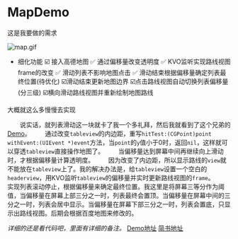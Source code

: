 # MapDemo


这是我要做的需求

![map.gif](https://upload-images.jianshu.io/upload_images/1682698-4bd4d218aeb6a685.gif?imageMogr2/auto-orient/strip)

+ 细化功能
☑️ 接入高德地图
✅ 通过偏移量改变透明度
✅ KVO监听实现路线视图frame的改变
✅ 滑动列表不影响地图点击
✅ 滑动结束根据偏移量确定列表最终位置(待优化)
☑️滑动结束更新地图边界
☑️点击路线视图自动切换列表偏移量(分三级)
☑️横向滑动路线视图并重新绘制地图路线

大概就这么多慢慢去实现

&emsp;&emsp;说实话，就列表滑动这一块就卡了我一个多礼拜，然后我就看到了这个兄弟的[Demo](https://github.com/WiitterSimithYU/--hipview)。
&emsp;&emsp;通过改变`tableview`的内边距，重写`hitTest:(CGPoint)point withEvent:(UIEvent *)event`方法，当`point`的`y`值小于0时，返回`nil`，这样就可以穿透`tableview`直接操作地图了。
&emsp;&emsp;当偏移量达到屏幕中间再继续向上滑动时，才根据偏移量计算透明度。
&emsp;&emsp;因为改变了内边距，所以显示路线的`view`就不能放在`tableview`上了。我的解决办法是，给`tableview`设置一个空白的`headerview`，用KVO监听`tableview`的偏移量并实时更新路线视图的`frame`。
&emsp;&emsp;实现列表滚动停止，根据偏移量来确定最终位置。我这里是将屏幕三等分作为阈值，当偏移量在屏幕上部三分之一时，列表最终会置顶。当偏移量在屏幕中间的三分之一时，列表会居中显示。当偏移量在屏幕下部三分之一时，列表会置底，只显示出路线视图。后期会根据百度地图来修改的。


*详细的还是看代码吧，里面有详细的备注。*
[Demo地址]([https://github.com/24KYang/MapDemo/tree/master](https://github.com/24KYang/MapDemo/tree/master)
)
[简书地址](https://www.jianshu.com/p/c8ef6f62b6a1)
